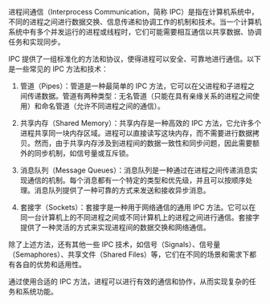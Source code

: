 进程间通信（Interprocess Communication，简称 IPC）是指在计算机系统中，不同的进程之间进行数据交换、信息传递和协调工作的机制和技术。当一个计算机系统中有多个并发运行的进程或线程时，它们可能需要相互通信以共享数据、协调任务和实现同步。

IPC 提供了一组标准化的方法和协议，使得进程可以安全、可靠地进行通信。以下是一些常见的 IPC 方法和技术：

1. 管道（Pipes）：管道是一种最简单的 IPC 方法，它可以在父进程和子进程之间传递数据。管道有两种类型：无名管道（只能在具有亲缘关系的进程之间使用）和命名管道（允许不同进程之间的通信）。

2. 共享内存（Shared Memory）：共享内存是一种高效的 IPC 方法，它允许多个进程共享同一块内存区域。进程可以直接读写这块内存，而不需要进行数据拷贝。然而，由于共享内存涉及到进程间的数据一致性和同步问题，因此需要额外的同步机制，如信号量或互斥锁。

3. 消息队列（Message Queues）：消息队列是一种通过在进程之间传递消息实现通信的机制。每个消息都有一个特定的类型和优先级，并且可以按顺序处理。消息队列提供了一种可靠的方式来发送和接收异步消息。

4. 套接字（Sockets）：套接字是一种用于网络通信的通用 IPC 方法。它可以在同一台计算机上的不同进程之间或不同计算机上的进程之间进行通信。套接字提供了一种灵活的方式来实现进程间的数据交换和网络通信。

除了上述方法，还有其他一些 IPC 技术，如信号（Signals）、信号量（Semaphores）、共享文件（Shared Files）等，它们在不同的场景和需求下都有各自的优势和适用性。

通过使用合适的 IPC 方法，进程可以进行有效的通信和协作，从而实现复杂的任务和系统功能。